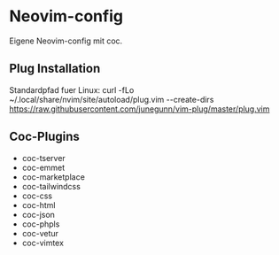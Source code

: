 # Neovim-config
Eigene Neovim-config mit coc.

## Plug Installation
Standardpfad fuer Linux: 
curl -fLo ~/.local/share/nvim/site/autoload/plug.vim --create-dirs https://raw.githubusercontent.com/junegunn/vim-plug/master/plug.vim

## Coc-Plugins

- coc-tserver
- coc-emmet
- coc-marketplace
- coc-tailwindcss
- coc-css
- coc-html
- coc-json
- coc-phpls
- coc-vetur
- coc-vimtex

